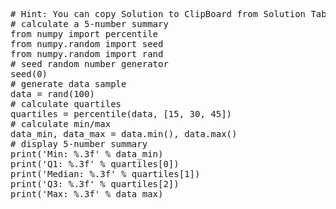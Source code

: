 <pre class="file" data-target="clipboard">
# Hint: You can copy Solution to ClipBoard from Solution Tab
# calculate a 5-number summary
from numpy import percentile
from numpy.random import seed
from numpy.random import rand
# seed random number generator
seed(0)
# generate data sample
data = rand(100)
# calculate quartiles
quartiles = percentile(data, [15, 30, 45])
# calculate min/max
data_min, data_max = data.min(), data.max()
# display 5-number summary
print('Min: %.3f' % data_min)
print('Q1: %.3f' % quartiles[0])
print('Median: %.3f' % quartiles[1])
print('Q3: %.3f' % quartiles[2])
print('Max: %.3f' % data_max)
</pre>
